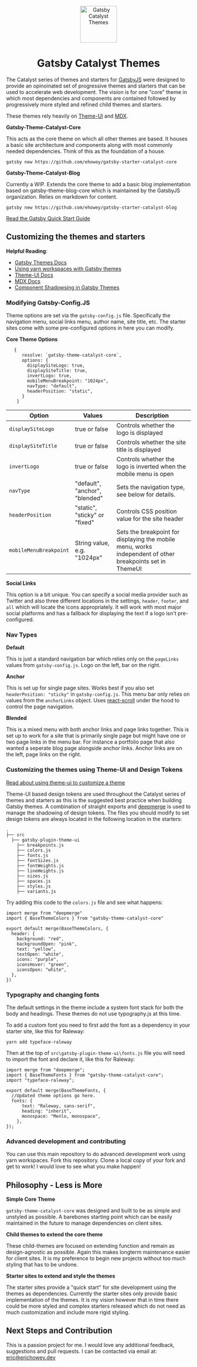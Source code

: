 <p align="center">
    <img alt="Gatsby Catalyst Themes" src="https://www.erichowey.dev/images/catalyst-logo.png" width="100" />
</p>
<h1 align="center">
  Gatsby Catalyst Themes
</h1>

The Catalyst series of themes and starters for [GatsbyJS](https://www.gatsbyjs.org/) were designed to provide an opinoinated set of progressive themes and starters that can be used to accelerate web development. The vision is for one "core" theme in which most dependencies and components are contained followed by progressively more styled and refined child themes and starters.

These themes rely heavily on [Theme-UI](https://theme-ui.com/) and [MDX](https://mdxjs.com/getting-started/gatsby/).

**Gatsby-Theme-Catalyst-Core**

This acts as the core theme on which all other themes are based. It houses a basic site architecture and components along with most commonly needed dependencies. Think of this as the foundation of a house.

`gatsby new https://github.com/ehowey/gatsby-starter-catalyst-core`

**Gatsby-Theme-Catalyst-Blog**

Currently a WIP. Extends the core theme to add a basic blog implementation based on gatsby-theme-blog-core which is maintained by the GatsbyJS organization. Relies on markdown for content.

`gatsby new https://github.com/ehowey/gatsby-starter-catalyst-blog`

[Read the Gatsby Quick Start Guide](https://www.gatsbyjs.org/docs/quick-start)

## Customizing the themes and starters

**Helpful Reading**:

- [Gatsby Themes Docs](https://www.gatsbyjs.org/docs/themes/)
- [Using yarn workspaces with Gatsby themes](https://www.gatsbyjs.org/blog/2019-05-22-setting-up-yarn-workspaces-for-theme-development/)
- [Theme-UI Docs](https://theme-ui.com/)
- [MDX Docs](https://mdxjs.com/)
- [Component Shadowsing in Gatsby Themes](https://www.gatsbyjs.org/blog/2019-04-29-component-shadowing/)

### Modifying Gatsby-Config.JS

Theme options are set via the `gatsby-config.js` file. Specifically the navigation menu, social links menu, author name, site title, etc. The starter sites come with some pre-configured options in here you can modify.

**Core Theme Options**

```
   {
      resolve: `gatsby-theme-catalyst-core`,
      options: {
        displaySiteLogo: true,
        displaySiteTitle: true,
        invertLogo: true,
        mobileMenuBreakpoint: "1024px",
        navType: "default",
        headerPosition: "static",
      }
    }
```

| Option                 | Values                         | Description                                                                                               |
| ---------------------- | ------------------------------ | --------------------------------------------------------------------------------------------------------- |
| `displaySiteLogo`      | true or false                  | Controls whether the logo is displayed                                                                    |
| `displaySiteTitle`     | true or false                  | Controls whether the site title is displayed                                                              |
| `invertLogo`           | true or false                  | Controls whether the logo is inverted when the mobile menu is open                                        |
| `navType`              | "default", "anchor", "blended" | Sets the navigation type, see below for details.                                                          |
| `headerPosition`       | "static", "sticky" or "fixed"  | Controls CSS position value for the site header                                                           |
| `mobileMenuBreakpoint` | String value, e.g. "1024px"    | Sets the breakpoint for displaying the mobile menu, works independent of other breakpoints set in ThemeUI |

**Social Links**

This option is a bit unique. You can specify a social media provider such as Twitter and also three different locations in the settings, `header`, `footer`, and `all` which will locate the icons appropriately. It will work with most major social platforms and has a fallback for displaying the text if a logo isn't pre-configured.

### Nav Types

**Default**

This is just a standard navigation bar which relies only on the `pageLinks` values from `gatsby-config.js`. Logo on the left, bar on the right.

**Anchor**

This is set up for single page sites. Works best if you also set `headerPosition: "sticky"` in `gatsby-config.js`. This menu bar only relies on values from the `anchorLinks` object. Uses [react-scroll](https://www.npmjs.com/package/react-scroll) under the hood to control the page navigation.

**Blended**

This is a mixed menu with both anchor links and page links together. This is set up to work for a site that is primarily single page but might have one or two page links in the menu bar. For instance a portfolio page that also wanted a seperate blog page alongside anchor links. Anchor links are on the left, page links on the right.

### Customizing the themes using Theme-UI and Design Tokens

[Read about using theme-ui to customize a theme](https://www.gatsbyjs.org/blog/2019-07-03-customizing-styles-in-gatsby-themes-with-theme-ui/)

Theme-UI based design tokens are used throughout the Catalyst series of themes and starters as this is the suggested best practice when building Gatsby themes. A combination of straight exports and [deepmerge](https://www.npmjs.com/package/deepmerge) is used to manage the shadowing of design tokens. The files you should modify to set design tokens are always located in the following location in the starters:

    .
    ├── src
      ├── gatsby-plugin-theme-ui
        ├── breakpoints.js
        ├── colors.js
        ├── fonts.js
        ├── fontSizes.js
        ├── fontWeights.js
        ├── lineHeights.js
        ├── sizes.js
        ├── spaces.js
        ├── styles.js
        ├── variants.js

Try adding this code to the `colors.js` file and see what happens:

```
import merge from "deepmerge"
import { BaseThemeColors } from "gatsby-theme-catalyst-core"

export default merge(BaseThemeColors, {
  header: {
    background: "red",
    backgroundOpen: "pink",
    text: "yellow",
    textOpen: "white",
    icons: "purple",
    iconsHover: "green",
    iconsOpen: "white",
  },
})
```

### Typography and changing fonts

The default settings in the theme include a system font stack for both the body and headings. These themes do not use typography.js at this time.

To add a custom font you need to first add the font as a dependency in your starter site, like this for Raleway:

`yarn add typeface-raleway`

Then at the top of `src\gatsby-plugin-theme-ui\fonts.js` file you will need to import the font and declare it, like this for Raleway:

```
import merge from "deepmerge";
import { BaseThemeFonts } from "gatsby-theme-catalyst-core";
import "typeface-raleway";

export default merge(BaseThemeFonts, {
  //Updated theme options go here.
  fonts: {
      text: "Raleway, sans-serif",
      heading: "inherit",
      monospace: "Menlo, monospace",
    },
});
```

### Advanced development and contributing

You can use this main repository to do advanced development work using yarn workspaces. Fork this repository. Clone a local copy of your fork and get to work! I would love to see what you make happen!

## Philosophy - Less is More

**Simple Core Theme**

`gatsby-theme-catalyst-core` was designed and built to be as simple and unstyled as possible. A barebones starting point which can be easily maintained in the future to manage dependencies on client sites.

**Child themes to extend the core theme**

These child-themes are focused on extending function and remain as design-agnostic as possible. Again this makes longterm maintenance easier for client sites. It is my preference to begin new projects without too much styling that has to be undone.

**Starter sites to extend and style the themes**

The starter sites provide a "quick start" for site development using the themes as dependencies. Currently the starter sites only provide basic implementation of the themes. It is my vision however that in time there could be more styled and complex starters released which do not need as much customization and include more rigid styling.

## Next Steps and Contribution

This is a passion project for me. I would love any additional feedback, suggestions and pull requests. I can be contacted via email at: <eric@erichowey.dev>
